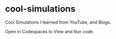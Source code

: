 # cool-simulations
Cool Simulations I learned from YouTube, and Blogs.

Open in Codespaces to View and Run code.
